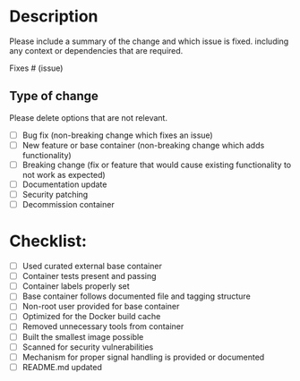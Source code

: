 # Description

Please include a summary of the change and which issue is fixed. including any context or dependencies that are required.

Fixes # (issue)

## Type of change

Please delete options that are not relevant.

- [ ] Bug fix (non-breaking change which fixes an issue)
- [ ] New feature or base container (non-breaking change which adds functionality)
- [ ] Breaking change (fix or feature that would cause existing functionality to not work as expected)
- [ ] Documentation update
- [ ] Security patching
- [ ] Decommission container

# Checklist:

- [ ] Used curated external base container
- [ ] Container tests present and passing
- [ ] Container labels properly set
- [ ] Base container follows documented file and tagging structure
- [ ] Non-root user provided for base container
- [ ] Optimized for the Docker build cache
- [ ] Removed unnecessary tools from container
- [ ] Built the smallest image possible
- [ ] Scanned for security vulnerabilities
- [ ] Mechanism for proper signal handling is provided or documented
- [ ] README.md updated
